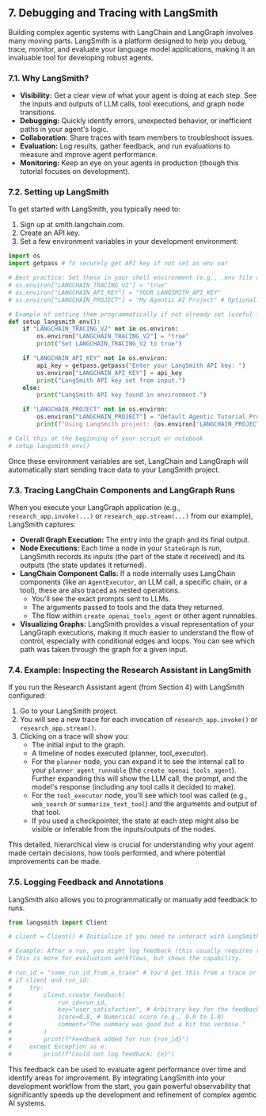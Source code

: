 ## 7. Debugging and Tracing with LangSmith
Building complex agentic systems with LangChain and LangGraph involves many moving parts. LangSmith is a platform designed to help you debug, trace, monitor, and evaluate your language model applications, making it an invaluable tool for developing robust agents.

### 7.1. Why LangSmith?
- **Visibility:** Get a clear view of what your agent is doing at each step. See the inputs and outputs of LLM calls, tool executions, and graph node transitions.
- **Debugging:** Quickly identify errors, unexpected behavior, or inefficient paths in your agent's logic.
- **Collaboration:** Share traces with team members to troubleshoot issues.
- **Evaluation:** Log results, gather feedback, and run evaluations to measure and improve agent performance.
- **Monitoring:** Keep an eye on your agents in production (though this tutorial focuses on development).

### 7.2. Setting up LangSmith
To get started with LangSmith, you typically need to: 
1. Sign up at smith.langchain.com.
2. Create an API key.
3. Set a few environment variables in your development environment:

```python
import os
import getpass # To securely get API key if not set as env var

# Best practice: Set these in your shell environment (e.g., .env file or export commands)
# os.environ["LANGCHAIN_TRACING_V2"] = "true"
# os.environ["LANGCHAIN_API_KEY"] = "YOUR_LANGSMITH_API_KEY"
# os.environ["LANGCHAIN_PROJECT"] = "My Agentic AI Project" # Optional: organize runs into projects

# Example of setting them programmatically if not already set (useful for notebooks)
def setup_langsmith_env():
    if "LANGCHAIN_TRACING_V2" not in os.environ:
        os.environ["LANGCHAIN_TRACING_V2"] = "true"
        print("Set LANGCHAIN_TRACING_V2 to true")

    if "LANGCHAIN_API_KEY" not in os.environ:
        api_key = getpass.getpass("Enter your LangSmith API key: ")
        os.environ["LANGCHAIN_API_KEY"] = api_key
        print("LangSmith API key set from input.")
    else:
        print("LangSmith API key found in environment.")

    if "LANGCHAIN_PROJECT" not in os.environ:
        os.environ["LANGCHAIN_PROJECT"] = "Default Agentic Tutorial Project"
        print(f"Using LangSmith project: {os.environ['LANGCHAIN_PROJECT']}")

# Call this at the beginning of your script or notebook
# setup_langsmith_env()
```
Once these environment variables are set, LangChain and LangGraph will automatically start sending trace data to your LangSmith project.

### 7.3. Tracing LangChain Components and LangGraph Runs
When you execute your LangGraph application (e.g., `research_app.invoke(...)` or `research_app.stream(...)` from our example), LangSmith captures:

- **Overall Graph Execution:** The entry into the graph and its final output.
- **Node Executions:** Each time a node in your `StateGraph` is run, LangSmith records its inputs (the part of the state it received) and its outputs (the state updates it returned).
- **LangChain Component Calls:** If a node internally uses LangChain components (like an `AgentExecutor`, an LLM call, a specific chain, or a tool), these are also traced as nested operations.
  - You'll see the exact prompts sent to LLMs.
  - The arguments passed to tools and the data they returned.
  - The flow within `create_openai_tools_agent` or other agent runnables.
- **Visualizing Graphs:** LangSmith provides a visual representation of your LangGraph executions, making it much easier to understand the flow of control, especially with conditional edges and loops. You can see which path was taken through the graph for a given input.

### 7.4. Example: Inspecting the Research Assistant in LangSmith
If you run the Research Assistant agent (from Section 4) with LangSmith configured:

1. Go to your LangSmith project.
2. You will see a new trace for each invocation of `research_app.invoke()` or `research_app.stream()`.
3. Clicking on a trace will show you:
   - The initial input to the graph.
   - A timeline of nodes executed (planner, tool_executor).
   - For the `planner` node, you can expand it to see the internal call to your `planner_agent_runnable` (the `create_openai_tools_agent`). Further expanding this will show the LLM call, the prompt, and the model's response (including any tool calls it decided to make).
   - For the `tool_executor` node, you'll see which tool was called (e.g., `web_search` or `summarize_text_tool`) and the arguments and output of that tool.
   - If you used a checkpointer, the state at each step might also be visible or inferable from the inputs/outputs of the nodes.

This detailed, hierarchical view is crucial for understanding why your agent made certain decisions, how tools performed, and where potential improvements can be made.

### 7.5. Logging Feedback and Annotations
LangSmith also allows you to programmatically or manually add feedback to runs.

```python
from langsmith import Client

# client = Client() # Initialize if you need to interact with LangSmith API directly

# Example: After a run, you might log feedback (this usually requires the run_id)
# This is more for evaluation workflows, but shows the capability.

# run_id = "some_run_id_from_a_trace" # You'd get this from a trace or programmatically
# if client and run_id:
#     try:
#         client.create_feedback(
#             run_id=run_id,
#             key="user_satisfaction", # Arbitrary key for the feedback type
#             score=0.8, # Numerical score (e.g., 0.0 to 1.0)
#             comment="The summary was good but a bit too verbose."
#         )
#         print(f"Feedback added for run {run_id}")
#     except Exception as e:
#         print(f"Could not log feedback: {e}")
```
This feedback can be used to evaluate agent performance over time and identify areas for improvement.
By integrating LangSmith into your development workflow from the start, you gain powerful observability that significantly speeds up the development and refinement of complex agentic AI systems. 